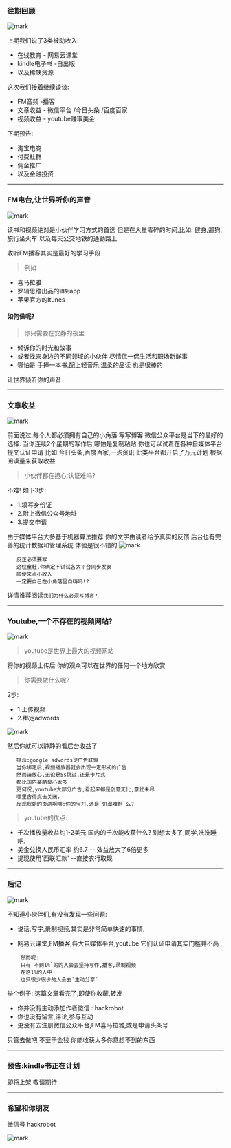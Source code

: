 ### 往期回顾
![mark](http://oe40n695u.bkt.clouddn.com/blog/20170327/203141947.jpg)

 
上期我们说了3类被动收入:
- 在线教育      - 网易云课堂
- kindle电子书 -自出版
- 以及稀缺资源

这次我们接着继续谈谈:
- FM音频     -播客
- 文章收益 - 微信平台 /今日头条 /百度百家
- 视频收益 - youtube赚取美金

下期预告:
- 淘宝电商 
- 付费社群
- 佣金推广
- 以及金融投资

---
### FM电台,让世界听你的声音
![mark](http://oe40n695u.bkt.clouddn.com/blog/20170327/203147590.jpg)

 
读书和视频绝对是小伙伴学习方式的首选
       但是在大量零碎的时间,比如:
       健身,遛狗,旅行坐火车
       以及每天公交地铁的通勤路上  

收听FM播客其实是最好的学习手段  

> 例如

- 喜马拉雅
- 罗辑思维出品的`得到`app
- 苹果官方的Itunes

#### 如何做呢?
> 你只需要在安静的夜里  

- 倾诉你的时光和故事
- 或者找来身边的不同领域的小伙伴
   尽情侃一侃生活和职场新鲜事
- 哪怕是
   手捧一本书,配上轻音乐,温柔的品读
   也是很棒的  


让世界倾听你的声音

---
### 文章收益
![mark](http://oe40n695u.bkt.clouddn.com/blog/20170327/203153184.jpg)

 
前面说过,每个人都必须拥有自己的小角落
写写博客
       微信公众平台是当下的最好的选择.
       当你连续2个星期的写作后,哪怕是复制粘贴
       你也可以试着在各种自媒体平台提交认证申请
       比如:今日头条,百度百家,一点资讯
       此类平台都开启了万元计划
       根据阅读量来获取收益

> 小伙伴都在担心:认证难吗?  

不难!
如下3步:
- 1.填写身份证
- 2.附上微信公众号地址
- 3.提交申请  

由于媒体平台大多基于机器算法推荐
你的文字由读者给予真实的反馈
后台也有完善的统计数据和管理系统
体验是很不错的
![mark](http://oe40n695u.bkt.clouddn.com/blog/20170327/203159911.png)

 


       反正必须要写
       这位童鞋,你确定不试试各大平台同步发表
       顺便来点小收入
       一定要自己在小角落里自嗨吗!?

详情推荐阅读`我们为什么必须写博客?`

----
###  Youtube,一个不存在的视频网站?
![mark](http://oe40n695u.bkt.clouddn.com/blog/20170327/203205715.jpg)

 
> youtube是世界上最大的视频网站  

将你的视频上传后
你的观众可以在世界的任何一个地方欣赏 

> 你需要做什么呢?  

2步:
- 1.上传视频
- 2.绑定adwords  

![mark](http://oe40n695u.bkt.clouddn.com/blog/20170327/203211559.jpg)

 
然后你就可以静静的看后台收益了

       提示:google adwords是广告联盟
       当你绑定后,视频播放器就会出现一定形式的广告
       然而请放心,无论是5s跳过,还是卡片式
       都比国内某酷良心太多
       更何况,youtube大部分广告,看起来都是创意无比,意犹未尽
       哪里舍得点击关闭.
       反观我朝的页游啊喂:你的宝刀,还是`饥渴难耐`么?

> youtube的优点:  

- 千次播放量收益约1-2美元
   国内的千次能收获什么?
   别想太多了,同学,洗洗睡吧.
- 美金兑换人民币汇率 约6.7 -- 效益放大了6倍更多
- 提现使用'西联汇款'  --直接农行取现

---
### 后记
![mark](http://oe40n695u.bkt.clouddn.com/blog/20170327/203216971.gif)

 
不知道小伙伴们,有没有发现一些问题:
- 说话,写字,录制视频,其实是非常简单快速的事情,
- 网易云课堂,FM播客,各大自媒体平台,youtube
  它们认证申请其实门槛并不高   

       然而呢:
       只有`不到1%`的的人会去坚持写作,播客,录制视频
       在这1%的人中
       也只很少很少的人会去`主动分享`

举个例子:
这篇文章看完了,即使你收藏,转发
- 你并没有主动添加作者徽信 : hackrobot
- 你也没有留言,评论,参与互动
- 更没有去注册微信公众平台,FM喜马拉雅,或是申请头条号

只管去做吧
不至于金钱
你能收获太多你意想不到的东西

---
### 预告:kindle书正在计划
即将上架
敬请期待

---
### 希望和你朋友
微信号 hackrobot   

![mark](http://oe40n695u.bkt.clouddn.com/blog/20170322/111214449.jpg)  







